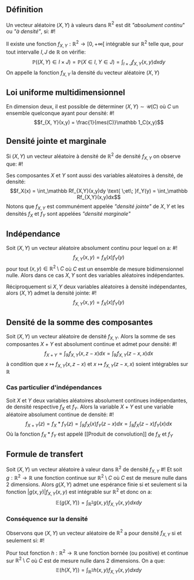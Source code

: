 ## Définition
Un vecteur aléatoire $(X, Y)$ à valeurs dans $\mathbb R^2$ est dit *"absolument continu*" ou *"à densité"*, si: #!

Il existe une fonction $f_{X, Y}: \mathbb R^2 \to [0, +\infty[$ intégrable sur $\mathbb R^2$ telle que, pour tout intervalle $I, J$ de $\mathbb R$ on vérifie: $$\mathbb P((X, Y) \in I \times J) = \mathbb P(X \in I,\; Y\in J) = \int_{I \times J}f_{X, Y}(x,y)dxdy$$On appelle la fonction $f_{X,Y}$ la densité du vecteur aléatoire $(X, Y)$

## Loi uniforme multidimensionnel
En dimension deux, il est possible de déterminer $(X, Y) \sim \mathcal U(C)$ où $C$ un ensemble quelconque ayant pour densité: #!
$$f_{X, Y}(x,y) = \frac{1}{mes(C)}\mathbb 1_C(x,y)$$ 
## Densité jointe et marginale
Si $(X, Y)$ un vecteur aléatoire à densité de $\mathbb R^2$ de densité $f_{X, Y}$ on observe que: #!

Ses composantes $X$ et $Y$ sont aussi des variables aléatoires à densité, de densité: $$f_X(x) = \int_\mathbb Rf_{X,Y}(x,y)dy \text{ \;et\; }f_Y(y) = \int_\mathbb Rf_{X,Y}(x,y)dx$$Notons que $f_{X, Y}$ est communément appelée *"densité jointe"* de $X, Y$ et les densités $f_X$ et $f_Y$ sont appelées *"densité marginale"*

## Indépendance
Soit $(X, Y)$ un vecteur aléatoire absolument continu pour lequel on a: #!
$$f_{X, Y}(x,y) = f_X(x)f_Y(y)$$pour tout $(x,y) \in \mathbb R^2\setminus C$ où $C$ est un ensemble de mesure bidimensionnel nulle. Alors dans ce cas $X, Y$ sont des variables aléatoires indépendantes.

Réciproquement si $X, Y$ deux variables aléatoires à densité indépendantes, alors $(X, Y)$ admet la densité jointe: #!
$$f_{X, Y}(x, y) = f_X(x)f_Y(y)$$

## Densité de la somme des composantes
Soit $(X, Y)$ un vecteur aléatoire de densité $f_{X, Y}$. Alors la somme de ses composantes $X+Y$ est absolument continue et admet pour densité: #!
$$f_{X+Y} = \int_{\mathbb R}f_{X,Y}(x, z-x)dx = \int_\mathbb R f_{X, Y}(z-x, x)dx$$à condition que $x \mapsto f_{X,Y}(x, z-x)$ et $x \mapsto f_{X,Y}(z-x, x)$ soient intégrables sur $\mathbb R$

### Cas particulier d'indépendances
Soit $X$ et $Y$ deux variables aléatoires absolument continues indépendantes, de densité respective $f_X$ et $f_Y$. Alors la variable $X+Y$ est une variable aléatoire absolument continue de densité: #!
$$f_{X+Y}(z) = f_X*f_Y(z)=\int_\mathbb Rf_X(x)f_Y(z-x)dx = \int_ \mathbb R f_X(z-x)f_Y(x)dx$$
Où la fonction $f_X*f_Y$ est appelé [[Produit de convolution]] de $f_X$ et $f_Y$


## Formule de transfert
Soit $(X, Y)$ un vecteur aléatoire à valeur dans $\mathbb R^2$ de densité $f_{X, Y}$ #!
Et soit $g: \mathbb R^2 \to \mathbb R$ une fonction continue sur $\mathbb R^2\setminus C$ où $C$ est de mesure nulle dans 2 dimensions. Alors $g(X, Y)$ admet une espérance finie si et seulement si la fonction $|g(x,y)|f_{X,Y}(x,y)$ est intégrable sur $\mathbb R^2$ et donc on a:
$$\mathbb E(g(X, Y)) = \int_{\mathbb {R}^2} g(x,y)f_{X, Y}(x,y)dxdy$$

### Conséquence sur la densité
Observons que $(X, Y)$ un vecteur aléatoire de $\mathbb R^2$ a pour densité $f_{X, Y}$ si et seulement si: #!

Pour tout fonction $h: \mathbb R^2 \to \mathbb R$ une fonction bornée (ou positive) et continue sur $\mathbb R^2\setminus C$ où $C$ est de mesure nulle dans 2 dimensions. On a que:
$$\mathbb E(h(X, Y)) = \int_{\mathbb {R}^2} h(x,y)f_{X, Y}(x,y)dxdy$$